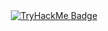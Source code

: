 <div align="center">
    <a href="https://tryhackme.com/p/Electr000">
        <img src="https://tryhackme-badges.s3.amazonaws.com/Electr000.png" alt="TryHackMe Badge" />
    </a>
</div>
